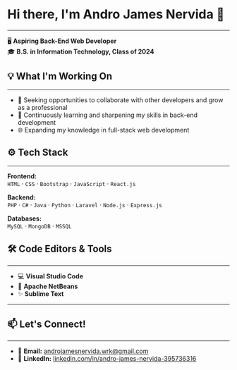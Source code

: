 # Hi there, I'm Andro James Nervida 👋
---

🖥️ **Aspiring Back-End Web Developer**  
🎓 **B.S. in Information Technology, Class of 2024**


## 💡 What I'm Working On
---
- 🤝 Seeking opportunities to collaborate with other developers and grow as a professional  
- 📝 Continuously learning and sharpening my skills in back-end development  
- 🌐 Expanding my knowledge in full-stack web development  


## ⚙️ Tech Stack
---
**Frontend:**  
`HTML` · `CSS` · `Bootstrap` · `JavaScript` · `React.js`  

**Backend:**  
`PHP` · `C#` · `Java` · `Python` · `Laravel` · `Node.js` · `Express.js`  

**Databases:**  
`MySQL` · `MongoDB` · `MSSQL`  


## 🛠️ Code Editors & Tools
---
- 💻 **Visual Studio Code**  
- 🧊 **Apache NetBeans**  
- ✨ **Sublime Text**

---

## 📫 Let's Connect!
---
- 📧 **Email:** androjamesnervida.wrk@gmail.com  
- 🔗 **LinkedIn:** [linkedin.com/in/andro-james-nervida-395736316](https://www.linkedin.com/in/andro-james-nervida-395736316/)


